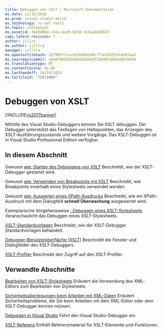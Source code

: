 ```yaml
---
title: Debuggen von XSLT | Microsoft-Dokumentation
ms.date: 11/15/2016
ms.prod: visual-studio-dev14
ms.technology: vs-xml-tools
ms.topic: conceptual
ms.assetid: 344940bd-c41e-4ed9-8458-3e3aa8e6bb37
caps.latest.revision: 7
author: jillre
ms.author: jillfra
manager: jillfra
ms.openlocfilehash: 25f90577cecbd3bd681d0c7f3e18355fede9faa5
ms.sourcegitcommit: a8e8f4bd5d508da34bbe9f2d4d9fa94da0539de0
ms.translationtype: MT
ms.contentlocale: de-DE
ms.lasthandoff: 10/19/2019
ms.locfileid: "72671000"
---
```

# <a name="debug-xslt"></a>Debuggen von XSLT
[!INCLUDE[vs2017banner](../includes/vs2017banner.md)]

Mithilfe des Visual Studio-Debuggers können Sie XSLT debuggen. Der Debugger unterstützt das Festlegen von Haltepunkten, das Anzeigen des XSLT-Ausführungszustands und weitere Vorgänge. Das XSLT-Debuggen ist in Visual Studio Professional Edition verfügbar.

## <a name="in-this-section"></a>In diesem Abschnitt

 Gewusst [wie: Starten des Debuggens von XSLT](../xml-tools/how-to-start-debugging-xslt.md) Beschreibt, wie der XSLT-Debugger gestartet wird.

 Gewusst [wie: Verwenden von Breakpoints mit XSLT](../xml-tools/how-to-use-breakpoints-with-xslt.md) Beschreibt, wie Breakpoints innerhalb eines Stylesheets verwendet werden.

 Gewusst [wie: Auswerten eines XPath-Ausdrucks](../xml-tools/how-to-evaluate-an-xpath-expression.md) Beschreibt, wie ein XPath-Ausdruck mit dem Dialogfeld **schnell Überwachung** ausgewertet wird.

 Exemplarische Vorgehensweise [: Debuggen eines XSLT-Stylesheets](../xml-tools/walkthrough-debug-an-xslt-style-sheet.md) Veranschaulicht das Debuggen eines XSLT-Stylesheets.

 [XSLT-Standardvorlagen](../xml-tools/xslt-default-templates.md) Beschreibt, wie der XSLT-Debugger Standardvorlagen behandelt.

 [Debugger-Benutzeroberfläche (XSLT)](../xml-tools/debugger-user-interface-xslt.md) Beschreibt die Fenster und Dialogfelder des XSLT-Debuggers.

 [XSLT-Profiler](../xml-tools/xslt-profiler.md) Beschreibt den Zugriff auf den XSLT-Profiler.

## <a name="related-sections"></a>Verwandte Abschnitte
 [Bearbeiten von XSLT-Stylesheets](../xml-tools/editing-xslt-style-sheets.md) Erläutert die Verwendung des XML-Editors zum Bearbeiten von Stylesheets.

 [Sicherheitsüberlegungen beim Arbeiten mit XML-Daten](../xml-tools/security-considerations-when-working-with-xml-data.md) Erläutert Sicherheitsprobleme, die Sie beim Arbeiten mit dem XML-Editor oder dem XSLT-Debugger kennen müssen.

 [Debuggen in Visual Studio](../debugger/debugging-in-visual-studio.md) Führt den Visual Studio-Debugger ein.

 [XSLT-Referenz](https://msdn.microsoft.com/678bcd68-cbbb-4be5-9dd2-40f94488a1cf) Enthält Referenzmaterial für XSLT-Elemente und-Funktionen.
